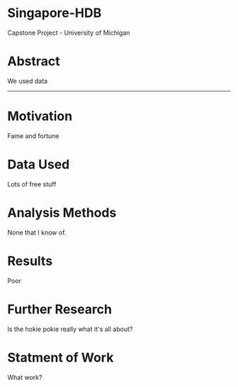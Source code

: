 # Singapore-HDB
Capstone Project - University of Michigan


# Abstract
We used data
___  

# Motivation
Fame and fortune



# Data Used
Lots of free stuff

# Analysis Methods
None that I know of.

# Results
Poor

# Further Research
Is the hokie pokie really what it's all about?

# Statment of Work
What work?
